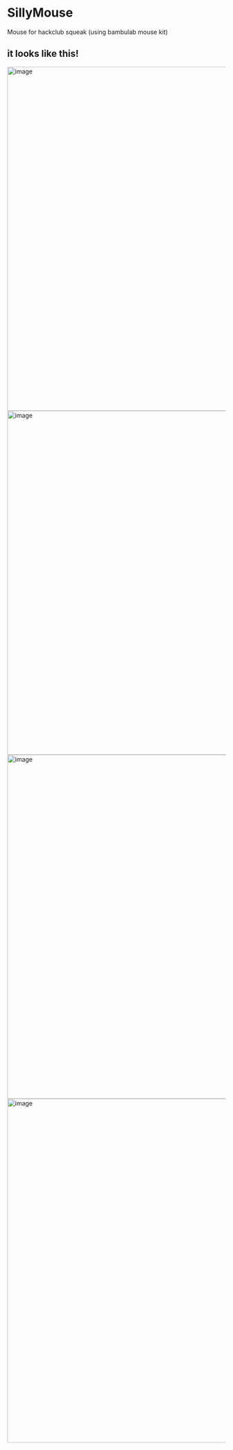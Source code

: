 # SillyMouse
Mouse for hackclub squeak (using bambulab mouse kit)

## it looks like this!

<img width="920" height="794" alt="image" src="https://github.com/user-attachments/assets/ab81399e-fb3d-4c29-8b0f-20e6983757b8" />

<img width="920" height="794" alt="image" src="https://github.com/user-attachments/assets/ef0936f3-cf7a-45e1-80b6-eaea3bd5931b" />

<img width="920" height="794" alt="image" src="https://github.com/user-attachments/assets/1dafad65-802c-4ad7-b1d7-e9d6fba4310b" />

<img width="920" height="794" alt="image" src="https://github.com/user-attachments/assets/81d58bd4-d0fa-4769-acc5-9c1e23a5bf14" />
